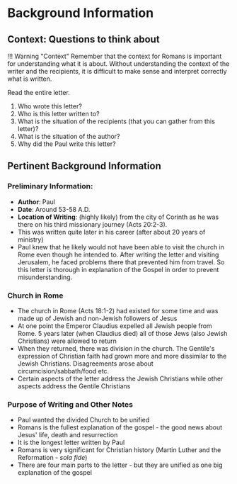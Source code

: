 # Background Information

## Context: Questions to think about

!!! Warning "Context"
    Remember that the context for Romans is important for understanding what it is about. Without understanding the context of the writer and the recipients, it is difficult to make sense and interpret correctly what is written.

Read the entire letter. 

1. Who wrote this letter? 
2. Who is this letter written to? 
3. What is the situation of the recipients (that you can gather from this letter)? 
4. What is the situation of the author?
5. Why did the Paul write this letter? 


## Pertinent Background Information

### Preliminary Information:
- **Author**: Paul
- **Date**: Around 53-58 A.D.
- **Location of Writing**: (highly likely) from the city of Corinth as he was there on his third missionary journey (Acts 20:2-3). 
- This was written quite later in his career (after about 20 years of ministry)
- Paul knew that he likely would not have been able to visit the church in Rome even though he intended to. After writing the letter and visiting Jerusalem, he faced problems there that prevented him from travel. So this letter is thorough in explanation of the Gospel in order to prevent misunderstanding.

### Church in Rome
- The church in Rome (Acts 18:1-2) had existed for some time and was made up of Jewish and non-Jewish followers of Jesus
- At one point the Emperor Claudius expelled all Jewish people from Rome. 5 years later (when Claudius died) all of those Jews (also Jewish Christians) were allowed to return
- When they returned, there was division in the church. The Gentile's expression of Christian faith had grown more and more dissimilar to the Jewish Christians.  Disagreements arose about circumcision/sabbath/food etc. 
- Certain aspects of the letter address the Jewish Christians while other aspects address the Gentile Christians

### Purpose of Writing and Other Notes
- Paul wanted the divided Church to be unified
- Romans is the fullest explanation of the gospel - the good news about Jesus' life, death and resurrection
- It is the longest letter written by Paul
- Romans is very significant for Christian history (Martin Luther and the Reformation - *sola fide*)
- There are four main parts to the letter - but they are unified as one big explanation of the gospel
